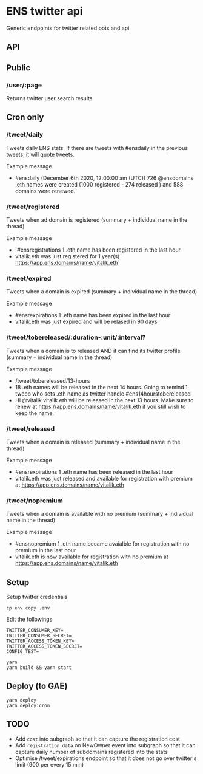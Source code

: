 # ENS twitter api

Generic endpoints for twitter related bots and api

## API

## Public

### /user/:page

Returns twitter user search results

## Cron only

### /tweet/daily

Tweets daily ENS stats. If there are tweets with #ensdaily in the previous tweets, it will quote tweets.

Example message

- #ensdaily (December 6th 2020, 12:00:00 am (UTC)) 726 @ensdomains .eth names were created (1000 registered - 274 released ) and 588 domains were  renewed.`

### /tweet/registered

Tweets when ad domain is registered (summary + individual name in the thread)

Example message

- `#ensregistrations 1 .eth name has been registered in the last hour
- vitalik.eth was just registered for 1 year(s) https://app.ens.domains/name/vitalik.eth`

### /tweet/expired

Tweets when a domain is expired (summary + individual name in the thread)

Example message

- #ensrexpirations 1 .eth name has been expired in the last hour
- vitalik.eth was just expired and will be relased in 90 days

### /tweet/tobereleased/:duration-:unit/:interval?

Tweets when a domain is to released AND it can find its twitter profile (summary + individual name in the thread)

Example message

- /tweet/tobereleased/13-hours
- 18 .eth names will be released in the next 14 hours. Going to remind 1 tweep who sets .eth name as twitter handle #ens14hourstobereleased
- Hi @vitalik vitalik.eth will be released in the next 13 hours. Make sure to renew at https://app.ens.domains/name/vitalik.eth if you still wish to keep the name.

### /tweet/released

Tweets when a domain is released (summary + individual name in the thread)

Example message

- #ensrexpirations 1 .eth name has been released in the last hour
- vitalik.eth was just released and available for registration with premium at https://app.ens.domains/name/vitalik.eth

### /tweet/nopremium

Tweets when a domain is available with no premium (summary + individual name in the thread)

Example message

- #ensnopremium 1 .eth name became avaialble for registration with no premium in the last hour
- vitalik.eth is now available for registration with no premium at https://app.ens.domains/name/vitalik.eth

## Setup

Setup twitter credentials

```
cp env.copy .env
```

Edit the followings

```
TWITTER_CONSUMER_KEY=
TWITTER_CONSUMER_SECRET=
TWITTER_ACCESS_TOKEN_KEY=
TWITTER_ACCESS_TOKEN_SECRET=
CONFIG_TEST=
```

```
yarn
yarn build && yarn start
```

## Deploy (to GAE)

```
yarn deploy
yarn deploy:cron
```

## TODO

- Add `cost` into subgraph so that it can capture the registration cost
- Add `registration_data` on NewOwner event into subgraph so that it can capture daily number of subdomains registered into the stats
- Optimise /tweet/expirations endpoint so that it does not go over twitter's limit (900 per every 15 min)